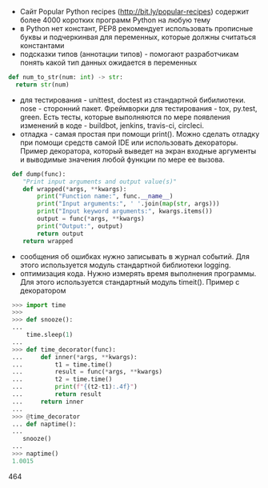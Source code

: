 - Сайт Popular Python recipes (http://bit.ly/popular-recipes) содержит более 4000 коротких программ Python на любую тему
- в Python нет констант, PEP8 рекомендует использовать прописные буквы и подчеркинвая для переменных, которые должны считаться константами
- подсказки типов (аннотации типов) - помогают разработчикам понять какой тип данных ожидается в переменных
```python
def num_to_str(num: int) -> str:
  return str(num)
```
- для тестирования - unittest, doctest из стандартной бибилиотеки. nose - сторонний пакет. Фреймворки для тестирования - tox, py.test, green. Есть тесты, которые выполняются по мере появления изменений в коде - buildbot, jenkins, travis-ci, circleci.
- отладка - самая простая при помощи print(). Можно сделать отладку при помощи средств самой IDE или использовать декораторы. Пример декоратора, который выведет на экран входные аргументы и выводимые значения любой функции по мере ее вызова.
```python
 def dump(func):
    "Print input arguments and output value(s)"
    def wrapped(*args, **kwargs):
        print("Function name:", func.__name__)
        print("Input arguments:", ' '.join(map(str, args)))
        print("Input keyword arguments:", kwargs.items())
        output = func(*args, **kwargs)
        print("Output:", output)
        return output
    return wrapped
```
- сообщения об ошибках нужно записывать в журнал событий. Для этого используется модуль стандартной библиотеки logging.
- оптимизация кода. Нужно измерять время выполнения программы. Для этого используется стандартный модуль timeit(). Пример с декоратором
```python
 >>> import time
 >>>
 >>> def snooze():
 ...
     time.sleep(1)
 ...
 >>> def time_decorator(func):
 ...     def inner(*args, **kwargs):
 ...         t1 = time.time()
 ...         result = func(*args, **kwargs)
 ...         t2 = time.time()
 ...         print(f"{(t2-t1):.4f}")
 ...         return result
 ...     return inner
 ...
 >>> @time_decorator
 ... def naptime():
 ... 
    snooze()
 ...
 >>> naptime()
 1.0015
```

464
